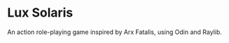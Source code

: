Lux Solaris
===========

An action role-playing game inspired by Arx Fatalis, using Odin and Raylib.
